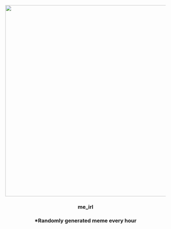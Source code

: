 <p align="center">
        <img src="https://i.redd.it/tj3cbdgnr1191.jpg" width="600" height="600">
        </p>
        <h3 align="center">me_irl</h3>
        <h3 align="center">*Randomly generated meme every hour</h3>
    
